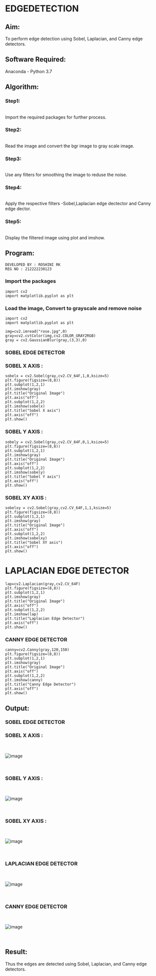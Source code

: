 # EDGEDETECTION

## Aim:
To perform edge detection using Sobel, Laplacian, and Canny edge detectors.

## Software Required:
Anaconda - Python 3.7

## Algorithm:
### Step1:
<br>
Import the required packages for further process.
<br>

### Step2:
<br>
Read the image and convert the bgr image to gray scale image.
<br>

### Step3:
<br>
Use any filters for smoothing the image to reduse the noise.
<br>

### Step4:
<br>
Apply the respective filters -Sobel,Laplacian edge dectector and Canny edge dector.
<br>

### Step5:
<br>
Display the filtered image using plot and imshow.
<br>

## Program:
```
DEVELOPED BY : ROSHINI RK
REG NO : 212222230123
```


### Import the packages
```
import cv2
import matplotlib.pyplot as plt
```

### Load the image, Convert to grayscale and remove noise
```
import cv2
import matplotlib.pyplot as plt

img=cv2.imread("rose.jpg",0)
gray=cv2.cvtColor(img,cv2.COLOR_GRAY2RGB)
gray = cv2.GaussianBlur(gray,(3,3),0)
```


### SOBEL EDGE DETECTOR
### SOBEL X AXIS :
```
sobelx = cv2.Sobel(gray,cv2.CV_64F,1,0,ksize=5)
plt.figure(figsize=(8,8))
plt.subplot(1,2,1)
plt.imshow(gray)
plt.title("Original Image")
plt.axis("off")
plt.subplot(1,2,2)
plt.imshow(sobelx)
plt.title("Sobel X axis")
plt.axis("off")
plt.show()
```
### SOBEL Y AXIS :
```
sobely = cv2.Sobel(gray,cv2.CV_64F,0,1,ksize=5)
plt.figure(figsize=(8,8))
plt.subplot(1,2,1)
plt.imshow(gray)
plt.title("Original Image")
plt.axis("off")
plt.subplot(1,2,2)
plt.imshow(sobely)
plt.title("Sobel Y axis")
plt.axis("off")
plt.show()
```
### SOBEL XY AXIS :
```
sobelxy = cv2.Sobel(gray,cv2.CV_64F,1,1,ksize=5)
plt.figure(figsize=(8,8))
plt.subplot(1,2,1)
plt.imshow(gray)
plt.title("Original Image")
plt.axis("off")
plt.subplot(1,2,2)
plt.imshow(sobelxy)
plt.title("Sobel XY axis")
plt.axis("off")
plt.show()
```

# LAPLACIAN EDGE DETECTOR
```
lap=cv2.Laplacian(gray,cv2.CV_64F)
plt.figure(figsize=(8,8))
plt.subplot(1,2,1)
plt.imshow(gray)
plt.title("Original Image")
plt.axis("off")
plt.subplot(1,2,2)
plt.imshow(lap)
plt.title("Laplacian Edge Detector")
plt.axis("off")
plt.show()
```


### CANNY EDGE DETECTOR
```
canny=cv2.Canny(gray,120,150)
plt.figure(figsize=(8,8))
plt.subplot(1,2,1)
plt.imshow(gray)
plt.title("Original Image")
plt.axis("off")
plt.subplot(1,2,2)
plt.imshow(canny)
plt.title("Canny Edge Detector")
plt.axis("off")
plt.show()
```
## Output:
### SOBEL EDGE DETECTOR
### SOBEL X AXIS :
<br>

![image](https://github.com/roshiniRK/EDGEDETECTION/assets/118956165/0b6a7a7d-71c1-4172-a23b-24f3a1c143e1)

<br>

### SOBEL Y AXIS :
<br>

![image](https://github.com/roshiniRK/EDGEDETECTION/assets/118956165/569b3288-c43a-42dd-a53a-9b09078b66d7)



<br>

### SOBEL XY AXIS :
<br>

![image](https://github.com/roshiniRK/EDGEDETECTION/assets/118956165/59342455-169c-412a-bea8-6f919cd85609)


<br>

### LAPLACIAN EDGE DETECTOR
<br>

![image](https://github.com/roshiniRK/EDGEDETECTION/assets/118956165/b361ebb6-764c-42ed-9a60-ce9da359348a)


<br>



### CANNY EDGE DETECTOR
<br>

![image](https://github.com/roshiniRK/EDGEDETECTION/assets/118956165/e0ca191e-50ef-4027-9e9a-e3c6a07db5ad)


<br>


## Result:
Thus the edges are detected using Sobel, Laplacian, and Canny edge detectors.
